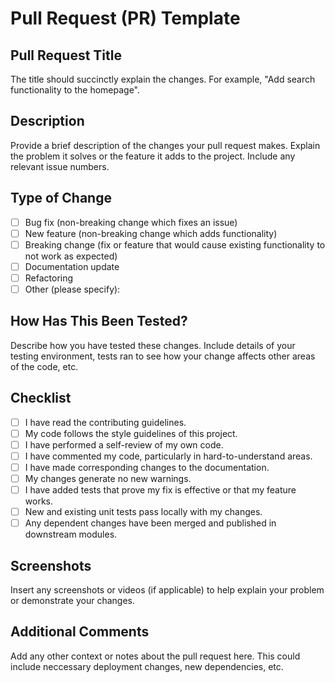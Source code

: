 # Pull Request (PR) Template

## Pull Request Title
The title should succinctly explain the changes. For example, "Add search functionality to the homepage".

## Description
Provide a brief description of the changes your pull request makes. Explain the problem it solves or the feature it adds to the project. Include any relevant issue numbers.

## Type of Change
- [ ] Bug fix (non-breaking change which fixes an issue)
- [ ] New feature (non-breaking change which adds functionality)
- [ ] Breaking change (fix or feature that would cause existing functionality to not work as expected)
- [ ] Documentation update
- [ ] Refactoring
- [ ] Other (please specify):

## How Has This Been Tested?
Describe how you have tested these changes. Include details of your testing environment, tests ran to see how your change affects other areas of the code, etc.

## Checklist
- [ ] I have read the contributing guidelines.
- [ ] My code follows the style guidelines of this project.
- [ ] I have performed a self-review of my own code.
- [ ] I have commented my code, particularly in hard-to-understand areas.
- [ ] I have made corresponding changes to the documentation.
- [ ] My changes generate no new warnings.
- [ ] I have added tests that prove my fix is effective or that my feature works.
- [ ] New and existing unit tests pass locally with my changes.
- [ ] Any dependent changes have been merged and published in downstream modules.

## Screenshots
Insert any screenshots or videos (if applicable) to help explain your problem or demonstrate your changes.

## Additional Comments
Add any other context or notes about the pull request here. This could include neccessary deployment changes, new dependencies, etc.
